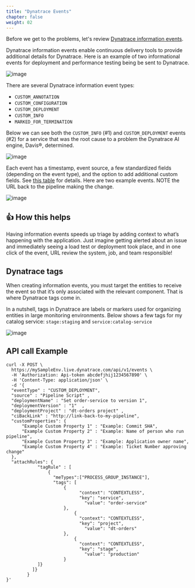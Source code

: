 ```yaml
---
title: "Dynatrace Events"
chapter: false
weight: 02
---
```


Before we get to the problems, let's review [Dynatrace information events](https://www.dynatrace.com/support/help/dynatrace-api/environment-api/events/post-event/).

Dynatrace information events enable continuous delivery tools to provide additional details for Dynatrace. Here is an example of two informational events for deployment and performance testing being be sent to Dynatrace.

![image](/images/lab3-pipeline.png)

There are several Dynatrace information event types:
* `CUSTOM_ANNOTATION`
* `CUSTOM_CONFIGURATION`
* `CUSTOM_DEPLOYMENT`
* `CUSTOM_INFO`
* `MARKED_FOR_TERMINATION`

Below we can see both the `CUSTOM_INFO` (#1) and `CUSTOM_DEPLOYMENT` events (#2) for a service that was the root cause to a problem the Dynatrace AI engine, Davis®, determined.

![image](/images/lab3-problemcard-events.png)

Each event has a timestamp, event source, a few standardized fields (depending on the event type), and the option to add additional custom fields.  See [this table](https://www.dynatrace.com/support/help/shortlink/api-events-post-event#parameters-mapping) for details.  Here are two example events.  NOTE the URL back to the pipeline making the change.

![image](/images/lab3-event-examples.png)

## 👍 How this helps

Having information events speeds up triage by adding context to what’s happening with the application. Just imagine getting alerted about an issue and immediately seeing a load test or deployment took place, and in one click of the event, URL review the system, job, and team responsible!

## Dynatrace tags

When creating information events, you must target the entities to receive the event so that it’s only associated with the relevant component. That is where Dynatrace tags come in.

In a nutshell, tags in Dynatrace are labels or markers used for organizing entities in large monitoring environments. Below shows a few tags for my catalog service: `stage:staging` and `service:catalog-service`

![image](/images/lab3-tags.png)

## API call Example

```
curl -X POST \
  https://mySampleEnv.live.dynatrace.com/api/v1/events \
  -H 'Authorization: Api-token abcdefjhij1234567890' \
  -H 'Content-Type: application/json' \  
  -d '{
  "eventType" : "CUSTOM_DEPLOYMENT",
  "source" : "Pipeline Script" ,
  "deploymentName" : "Set order-service to version 1",
  "deploymentVersion" : "1"  ,
  "deploymentProject" : "dt-orders project" ,
  "ciBackLink" : "http://link-back-to-my-pipeline",
  "customProperties": {
      "Example Custom Property 1" : "Example: Commit SHA",
      "Example Custom Property 2" : "Example: Name of person who run pipeline",
      "Example Custom Property 3" : "Example: Application owner name",
      "Example Custom Property 4" : "Example: Ticket Number approving change"
  },
  "attachRules": {
            "tagRule" : [
                {
                  "meTypes":["PROCESS_GROUP_INSTANCE"],
                  "tags": [
                      {
                            "context": "CONTEXTLESS",
                            "key": "service",
                              "value": "order-service"
                      },
                          {
                            "context": "CONTEXTLESS",
                            "key": "project",
                              "value": "dt-orders"
                      },
                          {
                            "context": "CONTEXTLESS",
                            "key": "stage",
                              "value": "production"
                      }
            ]}
          ]}
        }
}'
```
